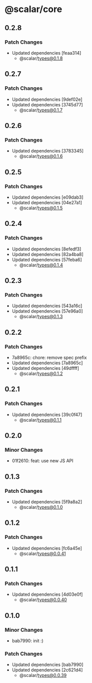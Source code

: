 # @scalar/core

## 0.2.8

### Patch Changes

- Updated dependencies [feaa314]
  - @scalar/types@0.1.8

## 0.2.7

### Patch Changes

- Updated dependencies [9def02e]
- Updated dependencies [3745d77]
  - @scalar/types@0.1.7

## 0.2.6

### Patch Changes

- Updated dependencies [3783345]
  - @scalar/types@0.1.6

## 0.2.5

### Patch Changes

- Updated dependencies [e09dab3]
- Updated dependencies [04e27a1]
  - @scalar/types@0.1.5

## 0.2.4

### Patch Changes

- Updated dependencies [8efedf3]
- Updated dependencies [82a4ba8]
- Updated dependencies [57feba6]
  - @scalar/types@0.1.4

## 0.2.3

### Patch Changes

- Updated dependencies [543a16c]
- Updated dependencies [57e96a0]
  - @scalar/types@0.1.3

## 0.2.2

### Patch Changes

- 7a8965c: chore: remove spec prefix
- Updated dependencies [7a8965c]
- Updated dependencies [49dffff]
  - @scalar/types@0.1.2

## 0.2.1

### Patch Changes

- Updated dependencies [39c0f47]
  - @scalar/types@0.1.1

## 0.2.0

### Minor Changes

- 01f2610: feat: use new JS API

## 0.1.3

### Patch Changes

- Updated dependencies [5f9a8a2]
  - @scalar/types@0.1.0

## 0.1.2

### Patch Changes

- Updated dependencies [fc6a45e]
  - @scalar/types@0.0.41

## 0.1.1

### Patch Changes

- Updated dependencies [4d03e0f]
  - @scalar/types@0.0.40

## 0.1.0

### Minor Changes

- bab7990: init :)

### Patch Changes

- Updated dependencies [bab7990]
- Updated dependencies [2c621d4]
  - @scalar/types@0.0.39
